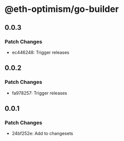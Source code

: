 # @eth-optimism/go-builder

## 0.0.3

### Patch Changes

- ec446248: Trigger releases

## 0.0.2

### Patch Changes

- fa978257: Trigger releases

## 0.0.1

### Patch Changes

- 24bf252e: Add to changesets
